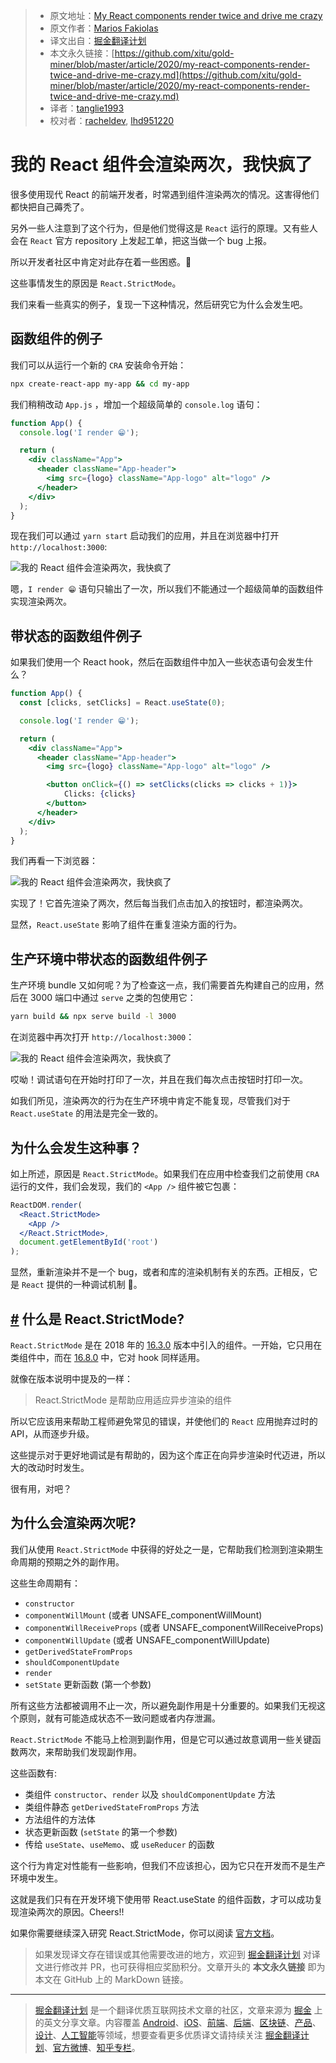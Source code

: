 > * 原文地址：[My React components render twice and drive me crazy](https://mariosfakiolas.com/blog/my-react-components-render-twice-and-drive-me-crazy/)
> * 原文作者：[Marios Fakiolas](https://mariosfakiolas.com/)
> * 译文出自：[掘金翻译计划](https://github.com/xitu/gold-miner)
> * 本文永久链接：[https://github.com/xitu/gold-miner/blob/master/article/2020/my-react-components-render-twice-and-drive-me-crazy.md](https://github.com/xitu/gold-miner/blob/master/article/2020/my-react-components-render-twice-and-drive-me-crazy.md)
> * 译者：[tanglie1993](https://github.com/tanglie1993)
> * 校对者：[racheldev](https://github.com/racheldev), [lhd951220](https://github.com/lhd951220)

# 我的 React 组件会渲染两次，我快疯了

很多使用现代 React 的前端开发者，时常遇到组件渲染两次的情况。这害得他们都快把自己薅秃了。

另外一些人注意到了这个行为，但是他们觉得这是 `React` 运行的原理。又有些人会在 `React` 官方 repository 上发起工单，把这当做一个 bug 上报。

所以开发者社区中肯定对此存在着一些困惑。😬

这些事情发生的原因是 `React.StrictMode`。

我们来看一些真实的例子，复现一下这种情况，然后研究它为什么会发生吧。

## 函数组件的例子

我们可以从运行一个新的 `CRA` 安装命令开始：

```bash
npx create-react-app my-app && cd my-app
```

我们稍稍改动 `App.js` ，增加一个超级简单的 `console.log` 语句：

```jsx
function App() {
  console.log('I render 😁');

  return (
    <div className="App">
      <header className="App-header">
        <img src={logo} className="App-logo" alt="logo" />
      </header>
    </div>
  );
}
```

现在我们可以通过 `yarn start` 启动我们的应用，并且在浏览器中打开 `http://localhost:3000`:

![我的 React 组件会渲染两次，我快疯了](https://d33wubrfki0l68.cloudfront.net/78209eaf74cbe91d5550a535981e6f4aa460985c/410d0/uploads/my-react-components-render-twice-and-drive-me-crazy-1.gif)

嗯，`I render 😁` 语句只输出了一次，所以我们不能通过一个超级简单的函数组件实现渲染两次。

## 带状态的函数组件例子

如果我们使用一个 React hook，然后在函数组件中加入一些状态语句会发生什么？

```jsx
function App() {
  const [clicks, setClicks] = React.useState(0);

  console.log('I render 😁');

  return (
    <div className="App">
      <header className="App-header">
        <img src={logo} className="App-logo" alt="logo" />

        <button onClick={() => setClicks(clicks => clicks + 1)}>
            Clicks: {clicks}
        </button>
      </header>
    </div>
  );
}
```

我们再看一下浏览器：

![我的 React 组件会渲染两次，我快疯了](https://d33wubrfki0l68.cloudfront.net/2db0d90efee738447ab91895cbf7d210d5bcc160/c47b8/uploads/my-react-components-render-twice-and-drive-me-crazy-2.gif)

实现了！它首先渲染了两次，然后每当我们点击加入的按钮时，都渲染两次。

显然，`React.useState` 影响了组件在重复渲染方面的行为。

## 生产环境中带状态的函数组件例子

生产环境 bundle 又如何呢？为了检查这一点，我们需要首先构建自己的应用，然后在 3000 端口中通过 `serve` 之类的包使用它：

```bash
yarn build && npx serve build -l 3000
```

在浏览器中再次打开 `http://localhost:3000`：

![我的 React 组件会渲染两次，我快疯了](https://d33wubrfki0l68.cloudfront.net/5984fc8b95768e6bb1b073880dedfe04c148563c/ee899/uploads/my-react-components-render-twice-and-drive-me-crazy-3.gif)

哎呦！调试语句在开始时打印了一次，并且在我们每次点击按钮时打印一次。

如我们所见，渲染两次的行为在生产环境中肯定不能复现，尽管我们对于 `React.useState` 的用法是完全一致的。

## 为什么会发生这种事？

如上所述，原因是 `React.StrictMode`。如果我们在应用中检查我们之前使用 `CRA` 运行的文件，我们会发现，我们的 `<App />` 组件被它包裹： 

```jsx
ReactDOM.render(
  <React.StrictMode>
    <App />
  </React.StrictMode>,
  document.getElementById('root')
);
```

显然，重新渲染并不是一个 bug，或者和库的渲染机制有关的东西。正相反，它是 `React` 提供的一种调试机制 🤗。

## [#](/blog/my-react-components-render-twice-and-drive-me-crazy#what-is-reactstrictmode) 什么是 React.StrictMode?

`React.StrictMode` 是在 2018 年的 [16.3.0](https://github.com/facebook/react/releases/tag/v16.3.0) 版本中引入的组件。一开始，它只用在类组件中，而在 [16.8.0](https://github.com/facebook/react/releases/tag/v16.8.0) 中，它对 hook 同样适用。

就像在版本说明中提及的一样：

> React.StrictMode 是帮助应用适应异步渲染的组件

所以它应该用来帮助工程师避免常见的错误，并使他们的 `React` 应用抛弃过时的 API，从而逐步升级。

这些提示对于更好地调试是有帮助的，因为这个库正在向异步渲染时代迈进，所以大的改动时时发生。

很有用，对吧？

## 为什么会渲染两次呢?

我们从使用 `React.StrictMode` 中获得的好处之一是，它帮助我们检测到渲染期生命周期的预期之外的副作用。

这些生命周期有：

* `constructor`
* `componentWillMount` (或者 UNSAFE_componentWillMount)
* `componentWillReceiveProps` (或者 UNSAFE_componentWillReceiveProps)
* `componentWillUpdate` (或者 UNSAFE_componentWillUpdate)
* `getDerivedStateFromProps`
* `shouldComponentUpdate`
* `render`
* `setState` 更新函数 (第一个参数)

所有这些方法都被调用不止一次，所以避免副作用是十分重要的。如果我们无视这个原则，就有可能造成状态不一致问题或者内存泄漏。

`React.StrictMode` 不能马上检测到副作用，但是它可以通过故意调用一些关键函数两次，来帮助我们发现副作用。

这些函数有:

* 类组件 `constructor`、`render` 以及 `shouldComponentUpdate` 方法
* 类组件静态 `getDerivedStateFromProps` 方法
* 方法组件的方法体
* 状态更新函数 (`setState` 的第一个参数)
* 传给 `useState`、`useMemo`、或 `useReducer` 的函数

这个行为肯定对性能有一些影响，但我们不应该担心，因为它只在开发而不是生产环境中发生。

这就是我们只有在开发环境下使用带 React.useState 的组件函数，才可以成功复现渲染两次的原因。Cheers!!

如果你需要继续深入研究 React.StrictMode，你可以阅读 [官方文档](https://reactjs.org/docs/strict-mode.html)。

> 如果发现译文存在错误或其他需要改进的地方，欢迎到 [掘金翻译计划](https://github.com/xitu/gold-miner) 对译文进行修改并 PR，也可获得相应奖励积分。文章开头的 **本文永久链接** 即为本文在 GitHub 上的 MarkDown 链接。

---

> [掘金翻译计划](https://github.com/xitu/gold-miner) 是一个翻译优质互联网技术文章的社区，文章来源为 [掘金](https://juejin.im) 上的英文分享文章。内容覆盖 [Android](https://github.com/xitu/gold-miner#android)、[iOS](https://github.com/xitu/gold-miner#ios)、[前端](https://github.com/xitu/gold-miner#前端)、[后端](https://github.com/xitu/gold-miner#后端)、[区块链](https://github.com/xitu/gold-miner#区块链)、[产品](https://github.com/xitu/gold-miner#产品)、[设计](https://github.com/xitu/gold-miner#设计)、[人工智能](https://github.com/xitu/gold-miner#人工智能)等领域，想要查看更多优质译文请持续关注 [掘金翻译计划](https://github.com/xitu/gold-miner)、[官方微博](http://weibo.com/juejinfanyi)、[知乎专栏](https://zhuanlan.zhihu.com/juejinfanyi)。

